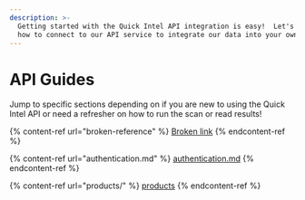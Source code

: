```yaml
---
description: >-
  Getting started with the Quick Intel API integration is easy!  Let's dig into
  how to connect to our API service to integrate our data into your own apps.
---
```


# API Guides

Jump to specific sections depending on if you are new to using the Quick Intel API or need a refresher on how to run the scan or read results!

{% content-ref url="broken-reference" %}
[Broken link](broken-reference)
{% endcontent-ref %}

{% content-ref url="authentication.md" %}
[authentication.md](authentication.md)
{% endcontent-ref %}

{% content-ref url="products/" %}
[products](products/)
{% endcontent-ref %}
